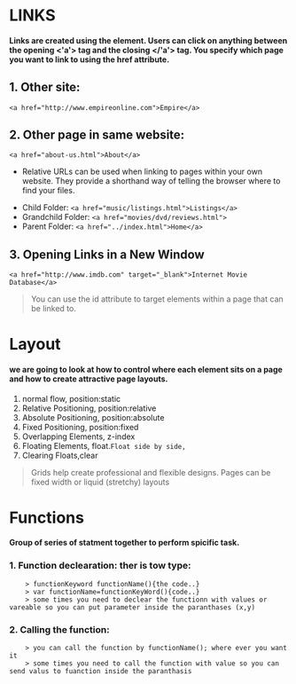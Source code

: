 # LINKS
#### Links are created using the <a> element. Users can click on anything between the opening <'a'> tag and the closing </'a'> tag. You specify which page you want to link to using the href attribute.
## 1. Other site:
`<a href="http://www.empireonline.com">Empire</a>`
## 2. Other page in same website:
`<a href="about-us.html">About</a>`
* Relative URLs can be used when linking to pages within your own website. They provide a shorthand way of telling the browser where to find your files.
 - Child Folder: `<a href="music/listings.html">Listings</a>`
 - Grandchild Folder: `<a href="movies/dvd/reviews.html">`
 - Parent Folder: `<a href="../index.html">Home</a>`

 ## 3. Opening Links in a New Window
 `<a href="http://www.imdb.com" target="_blank">Internet Movie Database</a>`

> You can use the id attribute to target elements within a page that can be linked to.

# Layout
#### we are going to look at how to control where each element sits on a page and how to create attractive page layouts.

1. normal flow, position:static
2. Relative Positioning, position:relative
3. Absolute Positioning, position:absolute
4. Fixed Positioning, position:fixed
5. Overlapping Elements, z-index
6. Floating Elements, float.`Float side by side, `
7. Clearing Floats,clear

> Grids help create professional and flexible designs.
> Pages can be fixed width or liquid (stretchy) layouts

# Functions
#### Group of series of statment together to perform spicific task.
### 1. Function declearation: ther is tow type:
        > functionKeyword functionName(){the code..}
        > var functionName=functionKeyWord(){code..}
        > some times you need to declear the functionn with values or vareable so you can put parameter inside the paranthases (x,y)
        
### 2. Calling the function:
        > you can call the function by functionName(); where ever you want it 
        > some times you need to call the function with value so you can send valus to fuanction inside the paranthasis
        



